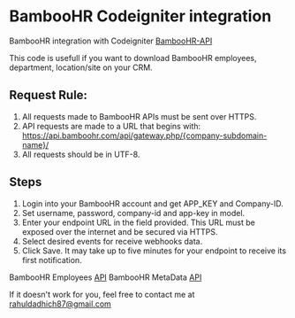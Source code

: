 # BambooHR Codeigniter integration 
BambooHR integration with Codeigniter [BambooHR-API](https://www.bamboohr.com/api/documentation/) 

This code is usefull if you want to download BambooHR employees, department, location/site on your CRM.

## Request Rule:
1. All requests made to BambooHR APIs must be sent over HTTPS.
2. API requests are made to a URL that begins with: https://api.bamboohr.com/api/gateway.php/{company-subdomain-name}/
3. All requests should be in UTF-8.

## Steps
1. Login into your BambooHR account and get APP_KEY and Company-ID.
2. Set username, password, company-id and app-key in model.
3. Enter your endpoint URL in the field provided. This URL must be exposed over the internet and be secured via HTTPS.
4. Select desired events for receive webhooks data.
5. Click Save. It may take up to five minutes for your endpoint to receive its first notification.

BambooHR Employees [API](https://www.bamboohr.com/api/documentation/employees.php)
BambooHR MetaData [API](https://www.bamboohr.com/api/documentation/metadata.php)

If it doesn't work for you, feel free to contact me at rahuldadhich87@gmail.com
